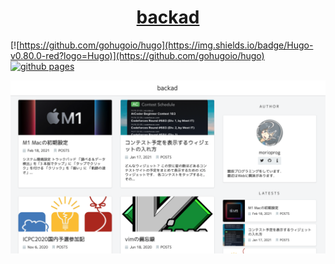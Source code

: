<h1 align="center">
  <a href="https://blog.morio.dev/">
    backad
  </a>
</h1>

[![https://github.com/gohugoio/hugo](https://img.shields.io/badge/Hugo-v0.80.0-red?logo=Hugo)](https://github.com/gohugoio/hugo)
[![github pages](https://github.com/morioprog/blog/actions/workflows/gh-pages.yml/badge.svg)](https://github.com/morioprog/blog/actions/workflows/gh-pages.yml)

![screenshot](./static/blog.png)
